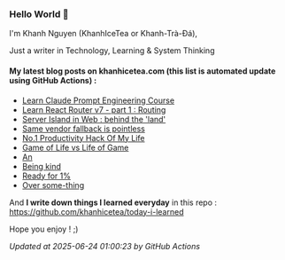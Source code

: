 ### Hello World 👋

I'm Khanh Nguyen (KhanhIceTea or Khanh-Trà-Đá),

Just a writer in Technology, Learning & System Thinking

#### My latest blog posts on khanhicetea.com (this list is automated update using GitHub Actions) :

- [Learn Claude Prompt Engineering Course](https://khanhicetea.com/posts/learn-claude-prompt-engineering-course/)
- [Learn React Router v7 - part 1 : Routing](https://khanhicetea.com/posts/learn-react-router-v7-part-1/)
- [Server Island in Web : behind the 'land'](https://khanhicetea.com/posts/server-island-behind-the-land/)
- [Same vendor fallback is pointless](https://khanhicetea.com/posts/same-vendor-fallback-is-pointless/)
- [No.1 Productivity Hack Of My Life](https://khanhicetea.com/posts/productivity-hack-just-ship-the-shit/)
- [Game of Life vs Life of Game](https://khanhicetea.com/posts/game-of-life/)
- [An](https://khanhicetea.com/posts/an-lil-wuyn/)
- [Being kind](https://khanhicetea.com/posts/being-kind-is-a-human-choice/)
- [Ready for 1%](https://khanhicetea.com/posts/ready-for-1-percent/)
- [Over some-thing](https://khanhicetea.com/posts/over-something/)

And **I write down things I learned everyday** in this repo : https://github.com/khanhicetea/today-i-learned

Hope you enjoy ! ;)

*Updated at 2025-06-24 01:00:23 by GitHub Actions*